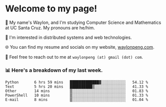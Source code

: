 # Welcome to my page! 

👋 My name's Waylon, and I'm studying Computer Science and Mathematics at UC Santa Cruz. My pronouns are he/him. 

💭 I'm interested in distributed systems and web technologies.

🌐 You can find my resume and socials on my website, [waylonpeng.com](https://www.waylonpeng.com).

📧 Feel free to reach out to me at `waylonpeng (at) gmail (dot) com`.

### 📊 Here's a breakdown of my last week.

<!--START_SECTION:waka-->
```text
Python       6 hrs 59 mins   █████████████▓░░░░░░░░░░░   54.12 % 
Text         5 hrs 20 mins   ██████████▒░░░░░░░░░░░░░░   41.33 % 
Other        14 mins         ▒░░░░░░░░░░░░░░░░░░░░░░░░   01.83 % 
PowerShell   10 mins         ▒░░░░░░░░░░░░░░░░░░░░░░░░   01.33 % 
E-mail       8 mins          ▒░░░░░░░░░░░░░░░░░░░░░░░░   01.04 % 
```
<!--END_SECTION:waka-->
